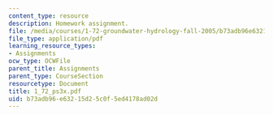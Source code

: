 ```yaml
---
content_type: resource
description: Homework assignment.
file: /media/courses/1-72-groundwater-hydrology-fall-2005/b73adb96e63215d25c0f5ed4178ad02d_1_72_ps3x.pdf
file_type: application/pdf
learning_resource_types:
- Assignments
ocw_type: OCWFile
parent_title: Assignments
parent_type: CourseSection
resourcetype: Document
title: 1_72_ps3x.pdf
uid: b73adb96-e632-15d2-5c0f-5ed4178ad02d
---
```

